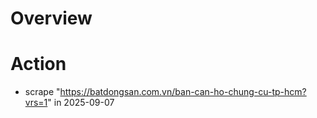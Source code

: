 # Overview

# Action 

- scrape "https://batdongsan.com.vn/ban-can-ho-chung-cu-tp-hcm?vrs=1" in 2025-09-07